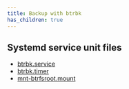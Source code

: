 ```yaml
---
title: Backup with btrbk
has_children: true
---
```


## Systemd service unit files

* [btrbk.service](/backup/systemd-units/btrbk.service)
* [btrbk.timer](/backup/systemd-units/btrbk.timer)
* [mnt-btrfsroot.mount](/backup/systemd-units/mnt-btrfsroot.mount)